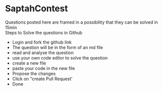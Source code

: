 # SaptahContest
Questions posted here are framed in a possibility that they can be solved in 15min  
Steps to Solve the questions in Github    
* Login and fork the github link  
* The question will be in the form of an md file  
* read and analyse the question  
* use your own code editor to solve the question  
* create a new file
* paste your code in the new file
* Propose the changes
* Click on "create Pull Request'
* Done

